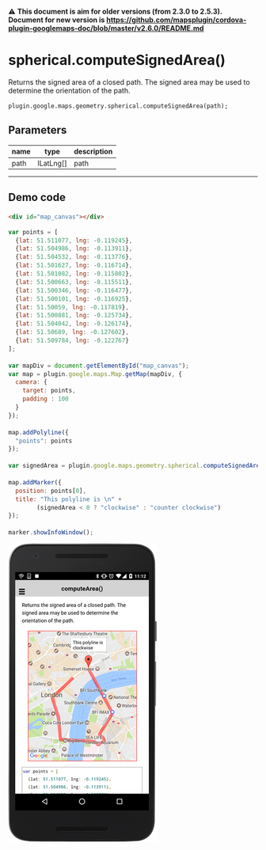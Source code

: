 :warning: **This document is aim for older versions (from 2.3.0 to 2.5.3).
Document for new version is https://github.com/mapsplugin/cordova-plugin-googlemaps-doc/blob/master/v2.6.0/README.md**

# spherical.computeSignedArea()

Returns the signed area of a closed path. The signed area may be used to determine the orientation of the path.

```
plugin.google.maps.geometry.spherical.computeSignedArea(path);
```

## Parameters

name           | type          | description
---------------|---------------|---------------------------------------
path           | ILatLng[]     | path
-----------------------------------------------------------------------

## Demo code

```html
<div id="map_canvas"></div>
```

```js
var points = [
  {lat: 51.511077, lng: -0.119245},
  {lat: 51.504986, lng: -0.113911},
  {lat: 51.504532, lng: -0.113776},
  {lat: 51.501627, lng: -0.116714},
  {lat: 51.501082, lng: -0.115802},
  {lat: 51.500663, lng: -0.115511},
  {lat: 51.500346, lng: -0.116477},
  {lat: 51.500101, lng: -0.116925},
  {lat: 51.50059, lng: -0.117819},
  {lat: 51.500881, lng: -0.125734},
  {lat: 51.504042, lng: -0.126174},
  {lat: 51.50689, lng: -0.127602},
  {lat: 51.509784, lng: -0.122767}
];

var mapDiv = document.getElementById("map_canvas");
var map = plugin.google.maps.Map.getMap(mapDiv, {
  camera: {
    target: points,
    padding : 100
  }
});

map.addPolyline({
  "points": points
});

var signedArea = plugin.google.maps.geometry.spherical.computeSignedArea(points);

map.addMarker({
  position: points[0],
  title: "This polyline is \n" +
        (signedArea < 0 ? "clockwise" : "counter clockwise")
});

marker.showInfoWindow();

```

![](image.png)
